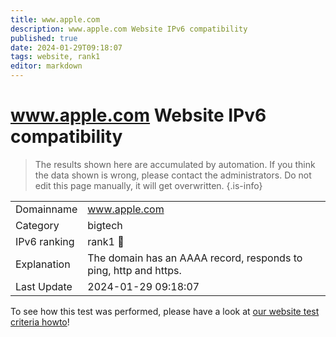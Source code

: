 ```yaml
---
title: www.apple.com
description: www.apple.com Website IPv6 compatibility
published: true
date: 2024-01-29T09:18:07
tags: website, rank1
editor: markdown
---
```


# www.apple.com Website IPv6 compatibility

> The results shown here are accumulated by automation. If you think the data shown is wrong, please contact the administrators. 
> Do not edit this page manually, it will get overwritten.
{.is-info}


|   |   |
| - | - |
| Domainname | www.apple.com
| Category | bigtech |
| IPv6 ranking | rank1 :1st_place_medal: |
| Explanation | The domain has an AAAA record, responds to ping, http and https. |
| Last Update | 2024-01-29 09:18:07 |

To see how this test was performed, please have a look at [our website test criteria howto](/howto/testcriteria/website)!

